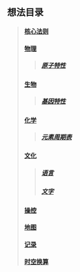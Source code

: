 ## 想法目录
>#### [核心法则]()
>#### [物理]()
>>##### [原子特性]()
>#### [生物]()
>>##### [基因特性]()
>#### [化学]()
>>##### [元素周期表]()
>#### [文化]()
>>##### [语言]()
>>##### [文字]()
>#### [操控]()
>#### [地图]()
>#### [记录]()
>#### [时空换算]()
